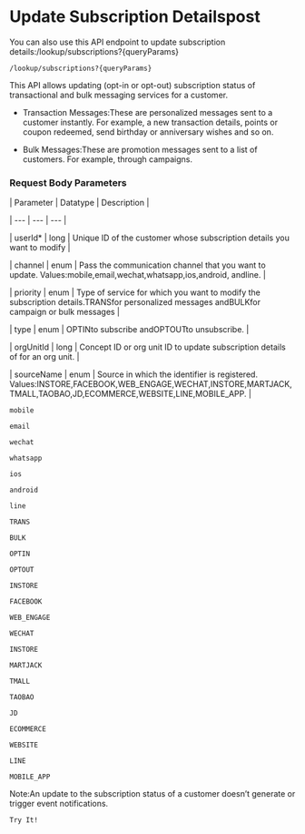 # Update Subscription Detailspost

You can also use this API endpoint to update subscription details:/lookup/subscriptions?{queryParams}

`/lookup/subscriptions?{queryParams}`

This API allows updating (opt-in or opt-out) subscription status of transactional and bulk messaging services for a customer.

- Transaction Messages:These are personalized messages sent to a customer instantly. For example, a new transaction details, points or coupon redeemed, send birthday or anniversary wishes and so on.

- Bulk Messages:These are promotion messages sent to a list of customers. For example, through campaigns.

### Request Body Parameters

| Parameter | Datatype | Description |

| --- | --- | --- |

| userId* | long | Unique ID of the customer whose subscription details you want to modify |

| channel | enum | Pass the communication channel that you want to update. Values:mobile,email,wechat,whatsapp,ios,android, andline. |

| priority | enum | Type of service for which you want to modify the subscription details.TRANSfor personalized messages andBULKfor campaign or bulk messages |

| type | enum | OPTINto subscribe andOPTOUTto unsubscribe. |

| orgUnitId | long | Concept ID or org unit ID to update subscription details of for an org unit. |

| sourceName | enum | Source in which the identifier is registered. Values:INSTORE,FACEBOOK,WEB_ENGAGE,WECHAT,INSTORE,MARTJACK,TMALL,TAOBAO,JD,ECOMMERCE,WEBSITE,LINE,MOBILE_APP. |



`mobile`

`email`

`wechat`

`whatsapp`

`ios`

`android`

`line`

`TRANS`

`BULK`

`OPTIN`

`OPTOUT`

`INSTORE`

`FACEBOOK`

`WEB_ENGAGE`

`WECHAT`

`INSTORE`

`MARTJACK`

`TMALL`

`TAOBAO`

`JD`

`ECOMMERCE`

`WEBSITE`

`LINE`

`MOBILE_APP`

Note:An update to the subscription status of a customer doesn’t generate or trigger event notifications.

`Try It!`